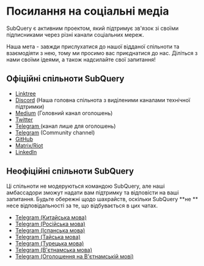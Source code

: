 # Посилання на соціальні медіа

SubQuery є активним проектом, який підтримує зв'язок зі своїми підписниками через різнi канали соціальних мереж.

Наша мета - завжди прислухатися до нашої відданої спільноти та взаємодіяти з нею, тому ми просимо вас приєднатися до нас. Діліться з нами своїми ідеями, а також надсилайте свої запитання!

## Офіційні спільноти SubQuery

- [Linktree](https://linktr.ee/subquerynetwork)
- [Discord](https://discord.com/invite/subquery) (Наша головна спільнота з виділеними каналами технічної підтримки)
- [Medium](https://subquery.medium.com) (Головний канал оголошень)
- [Twitter](https://twitter.com/subquerynetwork)
- [ Telegram ](https://t.me/subquerynetwork) (канал лише для оголошень)
- [Telegram](https://t.me/subquerynetworkcommunity) (Community channel)
- [GitHub](https://github.com/subquery/)
- [Matrix/Riot](https://matrix.to/#/#subquery:matrix.org)
- [LinkedIn](https://www.linkedin.com/company/subquery)

## Неофіційні спільноти SubQuery

Ці спільноти не модеруються командою SubQuery, але наші амбассадори зможут надати вам підтримку та відповісти на вашi запитання. Будьте обережні щодо шахрайств, оскільки SubQuery **не ** несе відповідальності за те, що відбувається в цих чатах.

- [Telegram (Китайська мова)](https://t.me/subquerychina)
- [Telegram (Російська мова)](https://t.me/SubQuery_russia)
- [Telegram (Іспанська мова)](https://t.me/SubQueryES)
- [Telegram (Тайська мова)](https://t.me/subquerynetworkthai)
- [Telegram (Турецька мова)](https://t.me/subquery_TR)
- [Telegram (В'єтнамська мова)](https://t.me/subqueryvietnam)
- [Telegram (Оголошення на В'єтнамськiй мовi)](https://t.me/subqueryannvn)
